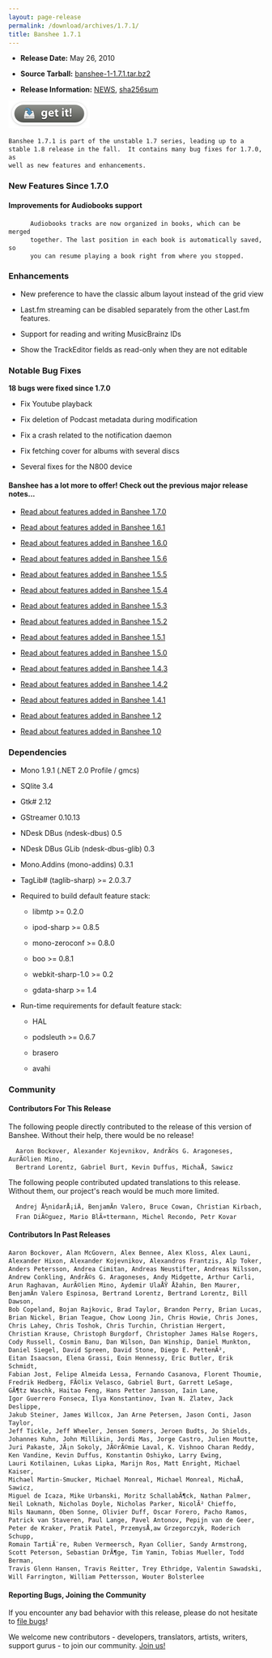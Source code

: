 ```yaml
---
layout: page-release
permalink: /download/archives/1.7.1/
title: Banshee 1.7.1
---
```



	
  * **Release Date:** May 26, 2010

	
  * **Source Tarball:** [banshee-1-1.7.1.tar.bz2](http://download.banshee-project.org/banshee/unstable/1.7.1/banshee-1-1.7.1.tar.bz2)

	
  * **Release Information:**
[NEWS](http://download.banshee-project.org/banshee/unstable/1.7.1/banshee-1-1.7.1.news),
[sha256sum](http://download.banshee-project.org/banshee/unstable/1.7.1/banshee-1-1.7.1.sha256sum)




[![Download Now](/images/download-button.png)](/download)



    Banshee 1.7.1 is part of the unstable 1.7 series, leading up to a
    stable 1.8 release in the fall.  It contains many bug fixes for 1.7.0, as
    well as new features and enhancements.



### New Features Since 1.7.0





#### Improvements for Audiobooks support





          Audiobooks tracks are now organized in books, which can be merged
          together. The last position in each book is automatically saved, so
          you can resume playing a book right from where you stopped.






### Enhancements





    
  * New preference to have the classic album layout instead of the grid view
    
  * Last.fm streaming can be disabled separately from the other Last.fm features.
    
  * Support for reading and writing MusicBrainz IDs
    
  * Show the TrackEditor fields as read-only when they are not editable




### Notable Bug Fixes


**18 bugs were fixed since 1.7.0**



    
  * Fix Youtube playback
    
  * Fix deletion of Podcast metadata during modification
    
  * Fix a crash related to the notification daemon
    
  * Fix fetching cover for albums with several discs
    
  * Several fixes for the N800 device



#### Banshee has a lot more to offer! Check out the previous major release notes...





	
  * [Read about features added in Banshee 1.7.0](/download/archives/1.7.0)

	
  * [Read about features added in Banshee 1.6.1](/download/archives/1.6.1)

	
  * [Read about features added in Banshee 1.6.0](/download/archives/1.6.0)

	
  * [Read about features added in Banshee 1.5.6](/download/archives/1.5.6)

	
  * [Read about features added in Banshee 1.5.5](/download/archives/1.5.5)

	
  * [Read about features added in Banshee 1.5.4](/download/archives/1.5.4)

	
  * [Read about features added in Banshee 1.5.3](/download/archives/1.5.3)

	
  * [Read about features added in Banshee 1.5.2](/download/archives/1.5.2)

	
  * [Read about features added in Banshee 1.5.1](/download/archives/1.5.1)

	
  * [Read about features added in Banshee 1.5.0](/download/archives/1.5.0)

	
  * [Read about features added in Banshee 1.4.3](/download/archives/1.4.3)

	
  * [Read about features added in Banshee 1.4.2](/download/archives/1.4.2)

	
  * [Read about features added in Banshee 1.4.1](/download/archives/1.4.1)

	
  * [Read about features added in Banshee 1.2](/download/archives/1.2.0)

	
  * [Read about features added in Banshee 1.0](/download/archives/1.0.0)




### Dependencies





	
  * Mono 1.9.1 (.NET 2.0 Profile / gmcs)

	
  * SQlite 3.4

	
  * Gtk# 2.12

	
  * GStreamer 0.10.13

	
  * NDesk DBus (ndesk-dbus) 0.5

	
  * NDesk DBus GLib (ndesk-dbus-glib) 0.3

	
  * Mono.Addins (mono-addins) 0.3.1

	
  * TagLib# (taglib-sharp) >= 2.0.3.7

	
  * Required to build default feature stack:

	
    * libmtp >= 0.2.0

	
    * ipod-sharp >= 0.8.5

	
    * mono-zeroconf >= 0.8.0

	
    * boo >= 0.8.1

    
    * webkit-sharp-1.0 >= 0.2

    
    * gdata-sharp >= 1.4




	
  * Run-time requirements for default feature stack:

	
    * HAL

	
    * podsleuth >= 0.6.7

	
    * brasero

	
    * avahi







### Community





#### Contributors For This Release


The following people directly contributed to the release of this version of Banshee. Without their help, there would be no release!


> 
      Aaron Bockover, Alexander Kojevnikov, AndrÃ©s G. Aragoneses, AurÃ©lien Mino,
      Bertrand Lorentz, Gabriel Burt, Kevin Duffus, MichaÅ‚ Sawicz



The following people contributed updated translations to this release.    Without them, our project's reach would be much more limited.


> 
      Andrej Å½nidarÅ¡iÄ, BenjamÃ­n Valero, Bruce Cowan, Christian Kirbach,
      Fran DiÃ©guez, Mario BlÃ¤ttermann, Michel Recondo, Petr Kovar





#### Contributors In Past Releases




> 
    Aaron Bockover, Alan McGovern, Alex Bennee, Alex Kloss, Alex Launi,
    Alexander Hixon, Alexander Kojevnikov, Alexandros Frantzis, Alp Toker,
    Anders Petersson, Andrea Cimitan, Andreas Neustifter, Andreas Nilsson,
    Andrew Conkling, AndrÃ©s G. Aragoneses, Andy Midgette, Arthur Carli,
    Arun Raghavan, AurÃ©lien Mino, Aydemir UlaÅŸ Åžahin, Ben Maurer,
    BenjamÃ­n Valero Espinosa, Bertrand Lorentz, Bertrand Lorentz, Bill Dawson,
    Bob Copeland, Bojan Rajkovic, Brad Taylor, Brandon Perry, Brian Lucas,
    Brian Nickel, Brian Teague, Chow Loong Jin, Chris Howie, Chris Jones,
    Chris Lahey, Chris Toshok, Chris Turchin, Christian Hergert,
    Christian Krause, Christoph Burgdorf, Christopher James Halse Rogers,
    Cody Russell, Cosmin Banu, Dan Wilson, Dan Winship, Daniel Munkton,
    Daniel Siegel, David Spreen, David Stone, Diego E. PettenÃ²,
    Eitan Isaacson, Elena Grassi, Eoin Hennessy, Eric Butler, Erik Schmidt,
    Fabian Jost, Felipe Almeida Lessa, Fernando Casanova, Florent Thoumie,
    Fredrik Hedberg, FÃ©lix Velasco, Gabriel Burt, Garrett LeSage,
    GÃ¶tz Waschk, Haitao Feng, Hans Petter Jansson, Iain Lane,
    Igor Guerrero Fonseca, Ilya Konstantinov, Ivan N. Zlatev, Jack Deslippe,
    Jakub Steiner, James Willcox, Jan Arne Petersen, Jason Conti, Jason Taylor,
    Jeff Tickle, Jeff Wheeler, Jensen Somers, Jeroen Budts, Jo Shields,
    Johannes Kuhn, John Millikin, Jordi Mas, Jorge Castro, Julien Moutte,
    Juri Pakaste, JÃ¡n Sokoly, JÃ©rÃ©mie Laval, K. Vishnoo Charan Reddy,
    Ken Vandine, Kevin Duffus, Konstantin Oshiyko, Larry Ewing,
    Lauri Kotilainen, Lukas Lipka, Marijn Ros, Matt Enright, Michael Kaiser,
    Michael Martin-Smucker, Michael Monreal, Michael Monreal, MichaÅ‚ Sawicz,
    Miguel de Icaza, Mike Urbanski, Moritz SchallabÃ¶ck, Nathan Palmer,
    Neil Loknath, Nicholas Doyle, Nicholas Parker, NicolÃ² Chieffo,
    Nils Naumann, Oben Sonne, Olivier Duff, Oscar Forero, Pacho Ramos,
    Patrick van Staveren, Paul Lange, Pavel Antonov, Pepijn van de Geer,
    Peter de Kraker, Pratik Patel, PrzemysÅ‚aw Grzegorczyk, Roderich Schupp,
    Romain TartiÃ¨re, Ruben Vermeersch, Ryan Collier, Sandy Armstrong,
    Scott Peterson, Sebastian DrÃ¶ge, Tim Yamin, Tobias Mueller, Todd Berman,
    Travis Glenn Hansen, Travis Reitter, Trey Ethridge, Valentin Sawadski,
    Will Farrington, William Pettersson, Wouter Bolsterlee





#### Reporting Bugs, Joining the Community


If you encounter any bad behavior with this release, please do not hesitate to [file bugs](/contribute/file-bugs/)!

We welcome new contributors - developers, translators, artists, writers, support gurus - to join our community.  [Join us!](/contribute)

